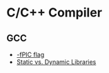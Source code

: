 # C/C++ Compiler

## GCC

* [-fPIC flag](./compiler/fpic_flag.md)
* [Static vs. Dynamic Libraries](./compiler/static_vs_dyanmic_libs.md)
  